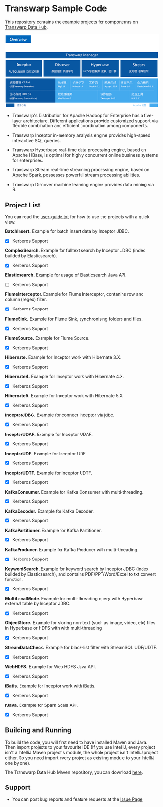 # Transwarp Sample Code

This repository contains the example projects for componetnts on [Transwarp Data Hub](http://www.transwarp.cn/product/tdh).

![](./png/tdh.png)

* Transwarp's Distribution for Apache Hadoop for Enterprise has a five-layer architecture. Different applications provide customized support via flexible combination and efficient coordination among components.

* Transwarp Inceptor in-memory analysis engine provides high-speed interactive SQL queries.

* Transwarp Hyperbase real-time data processing engine, based on Apache HBase, is optimal for highly concurrent online business systems for enterprises.

* Transwarp Stream real-time streaming processing engine, based on Apache Spark, possesses powerful stream processing abilities.

* Transwarp Discover machine learning engine provides data mining via R.

## Project List

You can read the [user-guide.txt](https://github.com/Transwarp-DE/Transwarp-Sample-Code/blob/master/user-guide.txt) for how to use the projects with a quick view.

**BatchInsert.**  Example for batch insert data by Inceptor JDBC. 

- [x] Kerberos Support

**ComplexSearch.** Example for fulltext search by Inceptor JDBC (index builded by Elasticsearch). 

- [x] Kerberos Support

**Elasticsearch.** Example for usage of Elasticsearch Java API. 

- [ ] Kerberos Support

**FlumeInterceptor.** Example for Flume Interceptor, contanins row and column (regex) filter. 

- [x] Kerberos Support

**FlumeSink.** Example for Flume Sink, synchronising folders and files. 

- [x] Kerberos Support

**FlumeSource.** Example for Flume Source. 

- [x] Kerberos Support

**Hibernate.** Example for Inceptor work with Hibernate 3.X. 

- [x] Kerberos Support

**Hibernate4.** Example for Inceptor work with Hibernate 4.X. 

- [x] Kerberos Support

**Hibernate5.** Example for Inceptor work with Hibernate 5.X. 

- [x] Kerberos Support

**InceptorJDBC.** Example for connect Inceptor via jdbc. 

- [x] Kerberos Support

**InceptorUDAF.** Example for Inceptor UDAF. 

- [x] Kerberos Support

**InceptorUDF.** Example for Inceptor UDF. 

- [x] Kerberos Support

**InceptorUDTF.** Example for Inceptor UDTF. 

- [x] Kerberos Support

**KafkaConsumer.** Example for Kafka Consumer with multi-threading. 

- [x] Kerberos Support

**KafkaDecoder.** Example for Kafka Decoder. 

- [x] Kerberos Support

**KafkaPartitioner.** Example for Kafka Partitioner. 

- [x] Kerberos Support

**KafkaProducer.** Example for Kafka Producer with multi-threading. 

- [x] Kerberos Support

**KeywordSearch.** Example for keyword search by Inceptor JDBC (index builded by Elasticsearch), and contains PDF/PPT/Word/Excel to txt convert function. 

- [x] Kerberos Support

**MultiLocalMode.** Example for multi-threading query with Hyperbase external table by Inceptor JDBC. 

- [x] Kerberos Support

**ObjectStore.** Example for storing non-text (such as image, video, etc) files in Hyperbase or HDFS with with multi-threading. 

- [x] Kerberos Support

**StreamDataCheck.** Example for black-list filter with StreamSQL UDF/UDTF. 

- [x] Kerberos Support

**WebHDFS.** Example for Web HDFS Java API. 

- [x] Kerberos Support

**iBatis.** Example for Inceptor work with iBatis. 

- [x] Kerberos Support

**rJava.** Example for Spark Scala API. 

- [x] Kerberos Support

## Building and Running

To build the code, you will first need to have installed Maven and Java. Then import projects to your favourite IDE (If you use IntelliJ, every project isn't a IntelliJ Maven project's module, the whole project isn't IntelliJ project either. So you need import every project as existing module to your IntelliJ one by one). 

The Transwarp Data Hub Maven repository, you can download [here](http://support.transwarp.cn/t/sdk-maven-tdh-repository/546).

## Support

* You can post bug reports and feature requests at the [Issue Page](https://github.com/Transwarp-DE/Transwarp-Sample-Code/issues)
